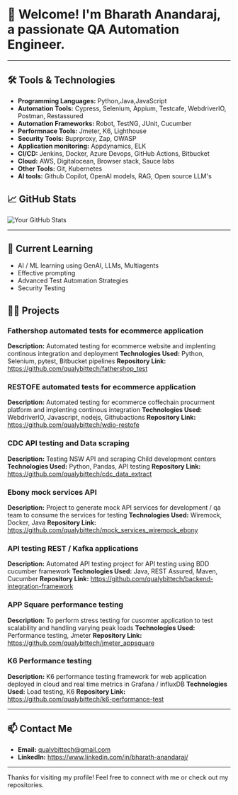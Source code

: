 # 👋 Welcome! I'm Bharath Anandaraj, a passionate QA Automation Engineer.

---

## 🛠️ Tools & Technologies

- **Programming Languages:** Python,Java,JavaScript
- **Automation Tools:** Cypress, Selenium, Appium, Testcafe, WebdriverIO, Postman, Restassured
- **Automation Frameworks:** Robot, TestNG, JUnit, Cucumber
- **Performnace Tools:** Jmeter, K6, Lighthouse
- **Security Tools:** Buprproxy, Zap, OWASP
- **Application monitoring:** Appdynamics, ELK
- **CI/CD:** Jenkins, Docker, Azure Devops, GitHub Actions, Bitbucket
- **Cloud:** AWS, Digitalocean, Browser stack, Sauce labs
- **Other Tools:** Git, Kubernetes
- **AI tools:** Github Copilot, OpenAI models, RAG, Open source LLM's

## 📈 GitHub Stats

![Your GitHub Stats](https://github-readme-stats.vercel.app/api?username=qualybittech&show_icons=true&theme=radical)

---

## 🌱 Current Learning

- AI / ML learning using GenAI, LLMs, Multiagents
- Effective prompting 
- Advanced Test Automation Strategies
- Security Testing

## 👨‍💻 Projects

### Fathershop automated tests for ecommerce application
**Description:** Automated testing for ecommerce website and implenting continous integration and deployment
**Technologies Used:** Python, Selenium, pytest, Bitbucket pipelines
**Repository Link:** https://github.com/qualybittech/fathershop_test

### RESTOFE automated tests for ecommerce application 
**Description:** Automated testing for ecommerce coffechain procurment platform and implenting continous integration
**Technologies Used:** WebdriverIO, Javascript, nodejs, Githubactions
**Repository Link:** https://github.com/qualybittech/wdio-restofe

### CDC API testing and Data scraping
**Description:** Testing NSW API and scraping Child development centers  
**Technologies Used:** Python, Pandas, API testing
**Repository Link:** https://github.com/qualybittech/cdc_data_extract

### Ebony mock services API
**Description:** Project to generate mock API services for development / qa team to consume the services for testing
**Technologies Used:** Wiremock, Docker, Java
**Repository Link:** https://github.com/qualybittech/mock_services_wiremock_ebony

### API testing REST / Kafka applications 
**Description:** Automated API testing project for API testing using BDD cucumber framework
**Technologies Used:** Java, REST Assured, Maven, Cucumber 
**Repository Link:** https://github.com/qualybittech/backend-integration-framework

### APP Square performance testing
**Description:** To perform stress testing for cusomter application to test scalability and handling varying peak loads
**Technologies Used:** Performance testing, Jmeter
**Repository Link:** https://github.com/qualybittech/jmeter_appsquare

### K6 Performance testing
**Description:** K6 performance testing framework for web application deployed in cloud and real time metrics in Grafana / influxDB
**Technologies Used:** Load testing, K6
**Repository Link:** https://github.com/qualybittech/k6-performance-test


---

## 📫 Contact Me

- **Email:** qualybittech@gmail.com
- **LinkedIn:** https://www.linkedin.com/in/bharath-anandaraj/

---

Thanks for visiting my profile! Feel free to connect with me or check out my repositories.

